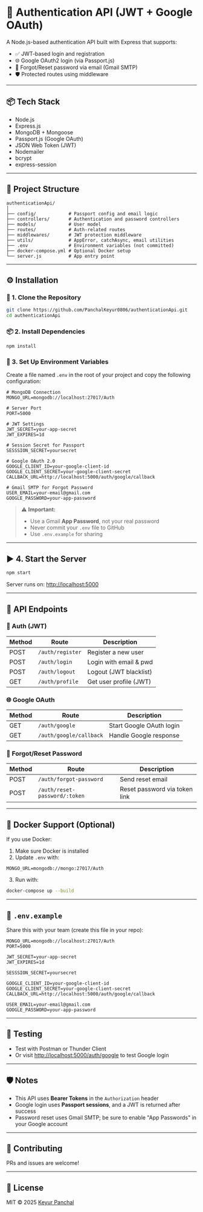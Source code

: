 # 🔐 Authentication API (JWT + Google OAuth)

A Node.js-based authentication API built with Express that supports:

- ✅ JWT-based login and registration
- 🌐 Google OAuth2 login (via Passport.js)
- 🔐 Forgot/Reset password via email (Gmail SMTP)
- 🛡️ Protected routes using middleware

---

## 📦 Tech Stack

- Node.js
- Express.js
- MongoDB + Mongoose
- Passport.js (Google OAuth)
- JSON Web Token (JWT)
- Nodemailer
- bcrypt
- express-session

---

## 🧩 Project Structure

```
authenticationApi/
│
├── config/            # Passport config and email logic
├── controllers/       # Authentication and password controllers
├── models/            # User model
├── routes/            # Auth-related routes
├── middlewares/       # JWT protection middleware
├── utils/             # AppError, catchAsync, email utilities
├── .env               # Environment variables (not committed)
├── docker-compose.yml # Optional Docker setup
└── server.js          # App entry point
```

---

## ⚙️ Installation

### 📁 1. Clone the Repository

```bash
git clone https://github.com/PanchalKeyur0806/authenticationApi.git
cd authenticationApi
```

### 📦 2. Install Dependencies

```bash
npm install
```

### 🧪 3. Set Up Environment Variables

Create a file named `.env` in the root of your project and copy the following configuration:

```env
# MongoDB Connection
MONGO_URL=mongodb://localhost:27017/Auth

# Server Port
PORT=5000

# JWT Settings
JWT_SECRET=your-app-secret
JWT_EXPIRES=1d

# Session Secret for Passport
SESSSION_SECRET=yoursecret

# Google OAuth 2.0
GOOGLE_CLIENT_ID=your-google-client-id
GOOGLE_CLIENT_SECRET=your-google-client-secret
CALLBACK_URL=http://localhost:5000/auth/google/callback

# Gmail SMTP for Forgot Password
USER_EMAIL=your-email@gmail.com
GOOGLE_PASSWORD=your-app-password
```

> ⚠️ **Important:**
>
> - Use a Gmail **App Password**, not your real password
> - Never commit your `.env` file to GitHub
> - Use `.env.example` for sharing

---

## ▶️ 4. Start the Server

```bash
npm start
```

Server runs on: [http://localhost:5000](http://localhost:5000)

---

## 🔐 API Endpoints

### 🧾 Auth (JWT)

| Method | Route            | Description            |
| ------ | ---------------- | ---------------------- |
| POST   | `/auth/register` | Register a new user    |
| POST   | `/auth/login`    | Login with email & pwd |
| POST   | `/auth/logout`   | Logout (JWT blacklist) |
| GET    | `/auth/profile`  | Get user profile (JWT) |

### 🌐 Google OAuth

| Method | Route                   | Description              |
| ------ | ----------------------- | ------------------------ |
| GET    | `/auth/google`          | Start Google OAuth login |
| GET    | `/auth/google/callback` | Handle Google response   |

### 🔁 Forgot/Reset Password

| Method | Route                         | Description                   |
| ------ | ----------------------------- | ----------------------------- |
| POST   | `/auth/forgot-password`       | Send reset email              |
| POST   | `/auth/reset-password/:token` | Reset password via token link |

---

## 🐳 Docker Support (Optional)

If you use Docker:

1. Make sure Docker is installed
2. Update `.env` with:

```
MONGO_URL=mongodb://mongo:27017/Auth
```

3. Run with:

```bash
docker-compose up --build
```

---

## 📄 `.env.example`

Share this with your team (create this file in your repo):

```env
MONGO_URL=mongodb://localhost:27017/Auth
PORT=5000

JWT_SECRET=your-app-secret
JWT_EXPIRES=1d

SESSSION_SECRET=yoursecret

GOOGLE_CLIENT_ID=your-google-client-id
GOOGLE_CLIENT_SECRET=your-google-client-secret
CALLBACK_URL=http://localhost:5000/auth/google/callback

USER_EMAIL=your-email@gmail.com
GOOGLE_PASSWORD=your-app-password
```

---

## 🧪 Testing

- Test with Postman or Thunder Client
- Or visit [http://localhost:5000/auth/google](http://localhost:5000/auth/google) to test Google login

---

## 🛡️ Notes

- This API uses **Bearer Tokens** in the `Authorization` header
- Google login uses **Passport sessions**, and a JWT is returned after success
- Password reset uses Gmail SMTP; be sure to enable "App Passwords" in your Google account

---

## 🤝 Contributing

PRs and issues are welcome!

---

## 📜 License

MIT © 2025 [Keyur Panchal](https://github.com/PanchalKeyur0806)
